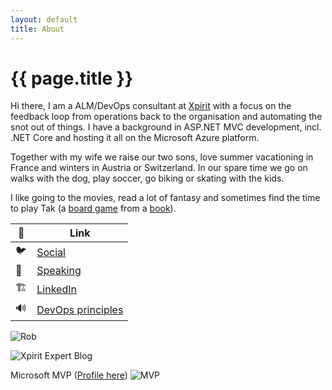 ```yaml
---
layout: default
title: About
---
```

<style>
.pnl{float:left;margin-right:7px;}    
</style>

<h1>{{ page.title }}</h1>

<div class="panel panel-default well-sm">

<div class="row">

<div class="col-md-9" markdown="1">

Hi there, I am a ALM/DevOps consultant at [Xpirit](https://xpirit.com/rob) with a focus on the feedback loop from operations back to the organisation and automating the snot out of things. I have a background in ASP.NET MVC development, incl. .NET Core and hosting it all on the Microsoft Azure platform.

Together with my wife we raise our two sons, love summer vacationing in France and winters in Austria or Switzerland. In our spare time we go on walks with the dog, play soccer, go biking or skating with the kids. 

I like going to the movies, read a lot of fantasy and sometimes find the time to play Tak (a [board game](https://cheapass.com/tak/) from a [book](https://www.patrickrothfuss.com/content/books.asp)).  

|🔦|Link|
|---|---|
|🐦|[Social](https://twitter.com/RobBos81)|
|📣|[Speaking](https://sessionize.com/RobBos/)|
|🏗️|[LinkedIn](https://www.linkedin.com/in/bosrob/)|
|🔊|[DevOps principles](https://www.youtube.com/playlist?list=PLXVVwOM8uv2wQyhQ7mB_Nv_iXyMuXf-GT)|
</div>

<div class="col-md-3" markdown="1">

![Rob](/images/RobBos.jpg)

![Xpirit Expert Blog](/images/xpirit%20export%20blog.png)  

Microsoft MVP ([Profile here](https://mvp.microsoft.com/en-us/PublicProfile/5003719))
![MVP](/images/MVP.svg)
</div>

</div>
</div>